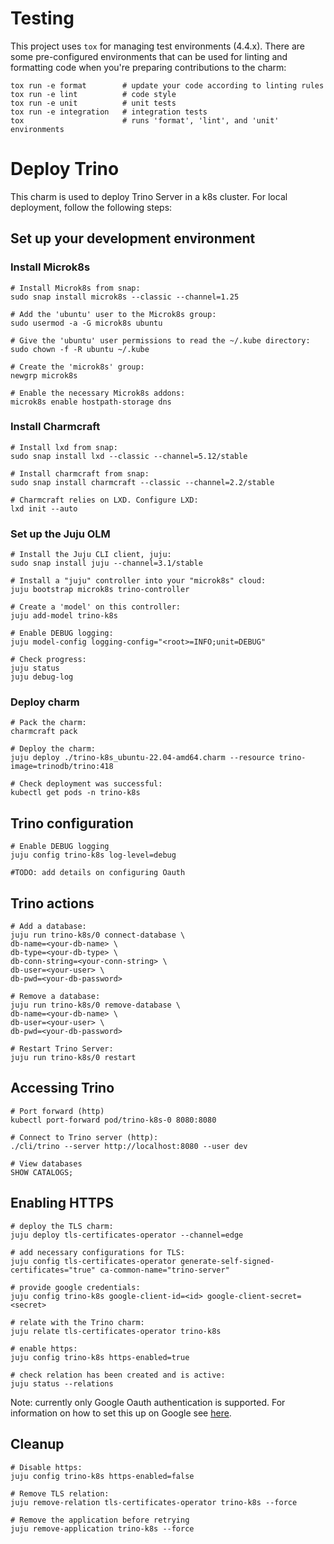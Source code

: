 # Testing

This project uses `tox` for managing test environments (4.4.x). There are some pre-configured environments
that can be used for linting and formatting code when you're preparing contributions to the charm:

```shell
tox run -e format        # update your code according to linting rules
tox run -e lint          # code style
tox run -e unit          # unit tests
tox run -e integration   # integration tests
tox                      # runs 'format', 'lint', and 'unit' environments
```

# Deploy Trino

This charm is used to deploy Trino Server in a k8s cluster. For local deployment, follow the following steps:

## Set up your development environment
### Install Microk8s
```
# Install Microk8s from snap:
sudo snap install microk8s --classic --channel=1.25

# Add the 'ubuntu' user to the Microk8s group:
sudo usermod -a -G microk8s ubuntu

# Give the 'ubuntu' user permissions to read the ~/.kube directory:
sudo chown -f -R ubuntu ~/.kube

# Create the 'microk8s' group:
newgrp microk8s

# Enable the necessary Microk8s addons:
microk8s enable hostpath-storage dns
```
### Install Charmcraft
```
# Install lxd from snap:
sudo snap install lxd --classic --channel=5.12/stable

# Install charmcraft from snap:
sudo snap install charmcraft --classic --channel=2.2/stable

# Charmcraft relies on LXD. Configure LXD:
lxd init --auto
```
### Set up the Juju OLM
```
# Install the Juju CLI client, juju:
sudo snap install juju --channel=3.1/stable

# Install a "juju" controller into your "microk8s" cloud:
juju bootstrap microk8s trino-controller

# Create a 'model' on this controller:
juju add-model trino-k8s

# Enable DEBUG logging:
juju model-config logging-config="<root>=INFO;unit=DEBUG"

# Check progress:
juju status
juju debug-log
```
### Deploy charm
```
# Pack the charm:
charmcraft pack

# Deploy the charm:
juju deploy ./trino-k8s_ubuntu-22.04-amd64.charm --resource trino-image=trinodb/trino:418

# Check deployment was successful:
kubectl get pods -n trino-k8s
```
## Trino configuration
```
# Enable DEBUG logging
juju config trino-k8s log-level=debug

#TODO: add details on configuring Oauth

```

## Trino actions
```
# Add a database:
juju run trino-k8s/0 connect-database \
db-name=<your-db-name> \
db-type=<your-db-type> \
db-conn-string=<your-conn-string> \
db-user=<your-user> \
db-pwd=<your-db-password>

# Remove a database:
juju run trino-k8s/0 remove-database \
db-name=<your-db-name> \
db-user=<your-user> \
db-pwd=<your-db-password>

# Restart Trino Server:
juju run trino-k8s/0 restart
```
## Accessing Trino
```
# Port forward (http)
kubectl port-forward pod/trino-k8s-0 8080:8080

# Connect to Trino server (http):
./cli/trino --server http://localhost:8080 --user dev

# View databases
SHOW CATALOGS;
```
## Enabling HTTPS
```
# deploy the TLS charm:
juju deploy tls-certificates-operator --channel=edge

# add necessary configurations for TLS:
juju config tls-certificates-operator generate-self-signed-certificates="true" ca-common-name="trino-server"

# provide google credentials:
juju config trino-k8s google-client-id=<id> google-client-secret=<secret>

# relate with the Trino charm:
juju relate tls-certificates-operator trino-k8s

# enable https:
juju config trino-k8s https-enabled=true

# check relation has been created and is active:
juju status --relations
```
Note: currently only Google Oauth authentication is supported.
For information on how to set this up on Google see [here](https://developers.google.com/identity/protocols/oauth2).

## Cleanup
```
# Disable https:
juju config trino-k8s https-enabled=false

# Remove TLS relation: 
juju remove-relation tls-certificates-operator trino-k8s --force

# Remove the application before retrying
juju remove-application trino-k8s --force
```
